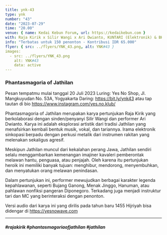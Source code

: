 ```yaml
---
title: ynk-43
type: ynk
number: "43"
date: "2023-07-29"
time: "20.00"
venue: { name: Kedai Kebun Forum, url: https://kedaikebun.com }
with: Raja Kirik x Silir Wangi x Ari Dwianto, KUNTARI (Elektronik) & BHKT
info: "Terbatas untuk 150 penonton - Kontribusi IDR 65.000"
flyer: { src: ../flyers/YNK_43.png, alt: YNK#43 }
images:
  - src: ../flyers/YNK_43.png
    alt: YNK#43
    data: active
---
```


### Phantasmagoria of Jathilan

Pesan tempatmu mulai tanggal 20 Juli 2023
Luring:
Yes No Shop, Jl. Mangkuyudan No. 53A, Yogyakarta
Daring:
https://bit.ly/ynk43 atau tap tautan di bio https://www.instagram.com/yes.no.klub/

Phantasmagoria of Jathilan merupakan karya pertunjukan Raja Kirik yang berkolaborasi dengan sinden/penyanyi Silir Wangi dan performer Ari Dwianto. Karya ini adalah eksplorasi artistik dari tradisi Jathilan yang menafsirkan kembali bentuk musik, vokal, dan tariannya. Irama elektronik sinkopasi berpadu dengan perkusi metalik dari instrumen rakitan yang melenakan sekaligus agresif.

Meskipun Jathilan muncul dari kekalahan perang Jawa, Jathilan sendiri selalu menggambarkan kemenangan imajiner kavaleri pemberontak melawan hantu, penguasa, atau penjajah. Oleh karena itu pertunjukan heroik ini memiliki banyak tujuan: menghibur, mendorong, menyembuhkan, dan menyatukan orang melawan penindasan.

Dalam pertunjukan ini, performer mewujudkan berbagai karakter legenda kepahlawanan, seperti Bujang Ganong, Menak Jinggo, Hanuman, atau pahlawan nonfiksi pangeran Diponegoro. Terkadang juga menjadi instruktur tari dan MC yang berinteraksi dengan penonton.

Versi audio dari karya ini yang dirilis pada tahun baru 1455 Hijriyah bisa didengar di https://yesnowave.com

<hr />

##### #rajakirik #phantasmagoriaofjathilan #jathilan
